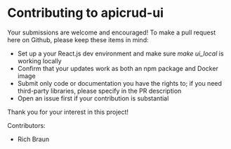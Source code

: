 # Contributing to apicrud-ui

Your submissions are welcome and encouraged! To make a pull request here on Github, please keep these items in mind:

* Set up a your React.js dev environment and make sure _make ui_local_ is working locally
* Confirm that your updates work as both an npm package and Docker image
* Submit only code or documentation you have the rights to; if you need third-party libraries, please specify in the PR description
* Open an issue first if your contribution is substantial

Thank you for your interest in this project!

Contributors:

* Rich Braun
